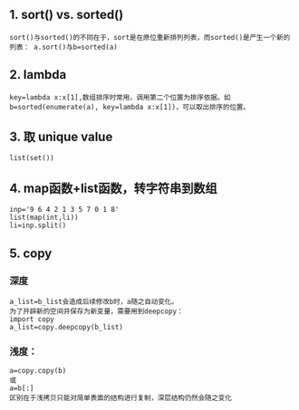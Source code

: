
## 1. sort() vs. sorted()
    sort()与sorted()的不同在于，sort是在原位重新排列列表，而sorted()是产生一个新的列表： a.sort()与b=sorted(a)

## 2. lambda
    key=lambda x:x[1],数组排序时常用，调用第二个位置为排序依据。如b=sorted(enumerate(a), key=lambda x:x[1])，可以取出排序的位置。

## 3. 取 unique value
    list(set())

## 4. map函数+list函数，转字符串到数组
    inp='9 6 4 2 1 3 5 7 0 1 8'
    list(map(int,li))
    li=inp.split()
    
## 5. copy
### 深度
    a_list=b_list会造成后续修改b时，a随之自动变化。
    为了开辟新的空间并保存为新变量，需要用到deepcopy：
    import copy
    a_list=copy.deepcopy(b_list)
### 浅度：
    a=copy.copy(b)
    或
    a=b[:] 
    区别在于浅拷贝只能对简单表面的结构进行复制，深层结构仍然会随之变化
